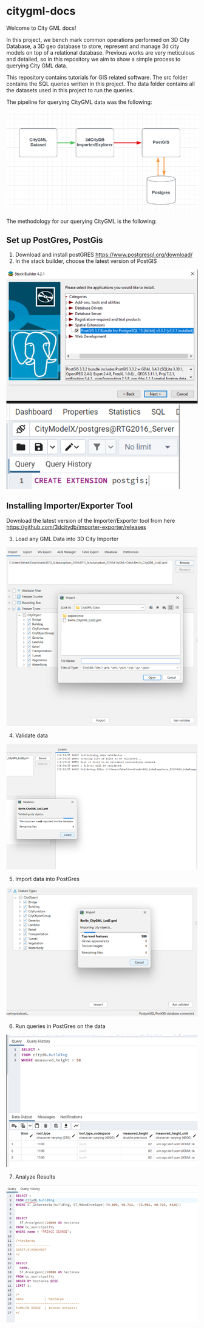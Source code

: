 # citygml-docs

Welcome to City GML docs! 

In this project, we bench mark common operations performed on 3D City Database, a 3D geo database to store, represent 
and manage 3d city models on top of a relational database. Previous works are very meticulous and detailed, so in this repository we aim to show a simple process to querying City GML data. 

This repository contains tutorials for GIS related software. The src folder contains the SQL queries written in this project. The data folder contains all the datasets used in this project to run the queries.

The pipeline for querying CityGML data was the following: 

![Picture](https://github.com/readysetgit24/citygml-docs/blob/main/pictures/pipelie_photo.PNG)

The methodology for our querying CityGML is the following: 

## Set up PostGres, PostGis
1. Download and install postGRES https://www.postgresql.org/download/
2. In the stack builder, choose the latest version of PostGIS

![Picture](https://github.com/readysetgit24/citygml-docs/blob/main/pictures/set_up_post_gres.PNG)
![Picture](https://github.com/readysetgit24/citygml-docs/blob/main/pictures/extension2.PNG)


## Installing Importer/Exporter Tool
Download the latest version of the Importer/Exporter tool from here https://github.com/3dcitydb/importer-exporter/releases



3. Load any GML Data into 3D City Importer


![Picture](https://github.com/readysetgit24/citygml-docs/blob/main/pictures/load_anycity_gml_data.PNG)


4. Validate data

![Picture](https://github.com/readysetgit24/citygml-docs/blob/main/pictures/validate_data.PNG)

5. Import data into PostGres

![Picture](https://github.com/readysetgit24/citygml-docs/blob/main/pictures/importing_data_set.PNG)

6. Run queries in PostGres on the data 

![Picture](https://github.com/readysetgit24/citygml-docs/blob/main/pictures/run_post_gres_queries.PNG)

7. Analyze Results


![Picture](https://github.com/readysetgit24/citygml-docs/blob/main/pictures/results.PNG)

